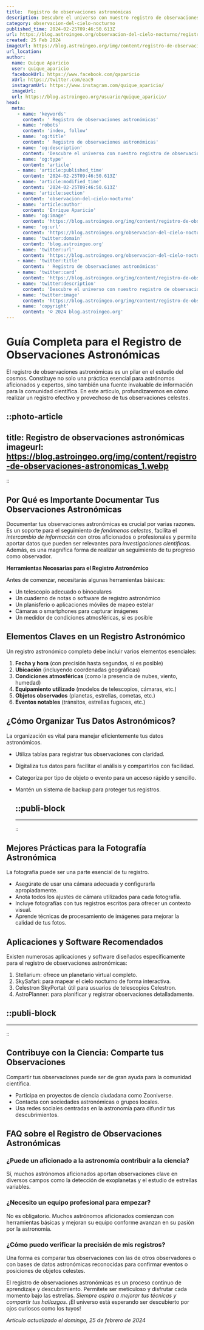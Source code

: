 ```yaml
---
title:  Registro de observaciones astronómicas
description: Descubre el universo con nuestro registro de observaciones astronómicas detallado y actualizado para astrónomos aficionados y profesionales.
category: observacion-del-cielo-nocturno
published_time: 2024-02-25T09:46:50.613Z
url: https://blog.astroingeo.org/observacion-del-cielo-nocturno/registro-de-observaciones-astronomicas
created: 25 Feb 2024
imageUrl: https://blog.astroingeo.org/img/content/registro-de-observaciones-astronomicas_1.webp
url_location:
author:
  name: Quique Aparicio
  user: quique_aparicio
  facebookUrl: https://www.facebook.com/qaparicio
  xUrl: https://twitter.com/eac9
  instagramUrl: https://www.instagram.com/quique_aparicio/
  imageUrl: 
  url: https://blog.astroingeo.org/usuario/quique_aparicio/
head:
  meta:
    - name: 'keywords'
      content: ' Registro de observaciones astronómicas'
    - name: 'robots'
      content: 'index, follow'
    - name: 'og:title'
      content: ' Registro de observaciones astronómicas'
    - name: 'og:description'
      content: 'Descubre el universo con nuestro registro de observaciones astronómicas detallado y actualizado para astrónomos aficionados y profesionales.'
    - name: 'og:type'
      content: 'article'
    - name: 'article:published_time'
      content: '2024-02-25T09:46:50.613Z'
    - name: 'article:modified_time'
      content: '2024-02-25T09:46:50.613Z'
    - name: 'article:section'
      content: 'observacion-del-cielo-nocturno'
    - name: 'article:author'
      content: 'Enrique Aparicio'
    - name: 'og:image'
      content: 'https://blog.astroingeo.org/img/content/registro-de-observaciones-astronomicas_1.webp'
    - name: 'og:url'
      content: 'https://blog.astroingeo.org/observacion-del-cielo-nocturno/registro-de-observaciones-astronomicas'
    - name: 'twitter:domain'
      content: 'blog.astroingeo.org'
    - name: 'twitter:url'
      content: 'https://blog.astroingeo.org/observacion-del-cielo-nocturno/registro-de-observaciones-astronomicas'
    - name: 'twitter:title'
      content: ' Registro de observaciones astronómicas'
    - name: 'twitter:card'
      content: 'https://blog.astroingeo.org/img/content/registro-de-observaciones-astronomicas_1.webp'
    - name: 'twitter:description'
      content: 'Descubre el universo con nuestro registro de observaciones astronómicas detallado y actualizado para astrónomos aficionados y profesionales.'
    - name: 'twitter:image'
      content: 'https://blog.astroingeo.org/img/content/registro-de-observaciones-astronomicas_1.webp'
    - name: 'copyright'
      content: '© 2024 blog.astroingeo.org'
---
```

# Guía Completa para el Registro de Observaciones Astronómicas

El registro de observaciones astronómicas es un pilar en el estudio del cosmos. Constituye no solo una práctica esencial para astrónomos aficionados y expertos, sino también una fuente invaluable de información para la comunidad científica. En este artículo, profundizaremos en cómo realizar un registro efectivo y provechoso de tus observaciones celestes.


::photo-article
---
title:  Registro de observaciones astronómicas
imageurl: https://blog.astroingeo.org/img/content/registro-de-observaciones-astronomicas_1.webp
---
::


## Por Qué es Importante Documentar Tus Observaciones Astronómicas

Documentar tus observaciones astronómicas es crucial por varias razones. Es un soporte para el seguimiento de *fenómenos celestes*, facilita el *intercambio de información* con otros aficionados o profesionales y permite aportar datos que pueden ser relevantes para *investigaciones científicas*. Además, es una magnífica forma de realizar un seguimiento de tu progreso como observador.

**Herramientas Necesarias para el Registro Astronómico**

Antes de comenzar, necesitarás algunas herramientas básicas:

- Un telescopio adecuado o binoculares
- Un cuaderno de notas o software de registro astronómico
- Un planisferio o aplicaciones móviles de mapeo estelar
- Cámaras o smartphones para capturar imágenes
- Un medidor de condiciones atmosféricas, si es posible

## Elementos Claves en un Registro Astronómico

Un registro astronómico completo debe incluir varios elementos esenciales:

1. **Fecha y hora** (con precisión hasta segundos, si es posible)
2. **Ubicación** (incluyendo coordenadas geográficas)
3. **Condiciones atmosféricas** (como la presencia de nubes, viento, humedad)
4. **Equipamiento utilizado** (modelos de telescopios, cámaras, etc.)
5. **Objetos observados** (planetas, estrellas, cometas, etc.)
6. **Eventos notables** (tránsitos, estrellas fugaces, etc.)

## ¿Cómo Organizar Tus Datos Astronómicos?

La organización es vital para manejar eficientemente tus datos astronómicos.

- Utiliza tablas para registrar tus observaciones con claridad.
- Digitaliza tus datos para facilitar el análisis y compartirlos con facilidad.
- Categoriza por tipo de objeto o evento para un acceso rápido y sencillo.
- Mantén un sistema de backup para proteger tus registros.


  ::publi-block
  ---
  ---
  ::
  
  
## Mejores Prácticas para la Fotografía Astronómica

La fotografía puede ser una parte esencial de tu registro.

- Asegúrate de usar una cámara adecuada y configurarla apropiadamente.
- Anota todos los ajustes de cámara utilizados para cada fotografía.
- Incluye fotografías con tus registros escritos para ofrecer un contexto visual.
- Aprende técnicas de procesamiento de imágenes para mejorar la calidad de tus fotos.

## Aplicaciones y Software Recomendados

Existen numerosas aplicaciones y software diseñados específicamente para el registro de observaciones astronómicas:

1. Stellarium: ofrece un planetario virtual completo.
2. SkySafari: para mapear el cielo nocturno de forma interactiva.
3. Celestron SkyPortal: útil para usuarios de telescopios Celestron.
4. AstroPlanner: para planificar y registrar observaciones detalladamente.


  ::publi-block
  ---
  ---
  ::
  
  
## Contribuye con la Ciencia: Comparte tus Observaciones

Compartir tus observaciones puede ser de gran ayuda para la comunidad científica.

- Participa en proyectos de ciencia ciudadana como Zooniverse.
- Contacta con sociedades astronómicas o grupos locales.
- Usa redes sociales centradas en la astronomía para difundir tus descubrimientos.

## FAQ sobre el Registro de Observaciones Astronómicas

### ¿Puede un aficionado a la astronomía contribuir a la ciencia?
Sí, muchos astrónomos aficionados aportan observaciones clave en diversos campos como la detección de exoplanetas y el estudio de estrellas variables.

### ¿Necesito un equipo profesional para empezar?
No es obligatorio. Muchos astrónomos aficionados comienzan con herramientas básicas y mejoran su equipo conforme avanzan en su pasión por la astronomía.

### ¿Cómo puedo verificar la precisión de mis registros?
Una forma es comparar tus observaciones con las de otros observadores o con bases de datos astronómicas reconocidas para confirmar eventos o posiciones de objetos celestes.

El registro de observaciones astronómicas es un proceso continuo de aprendizaje y descubrimiento. Permítete ser meticuloso y disfrutar cada momento bajo las estrellas. *Siempre aspira a mejorar tus técnicas y compartir tus hallazgos*. ¡El universo está esperando ser descubierto por ojos curiosos como los tuyos!

_Artículo actualizado el domingo, 25 de febrero de 2024_